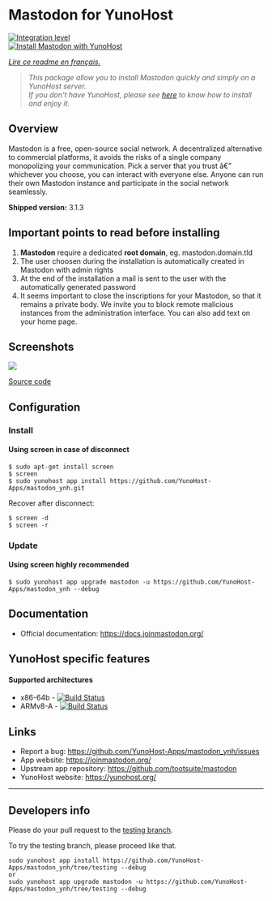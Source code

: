# Mastodon for YunoHost

[![Integration level](https://dash.yunohost.org/integration/mastodon.svg)](https://dash.yunohost.org/appci/app/mastodon)  
[![Install Mastodon with YunoHost](https://install-app.yunohost.org/install-with-yunohost.png)](https://install-app.yunohost.org/?app=mastodon)

*[Lire ce readme en français.](./README_fr.md)*

> *This package allow you to install Mastodon quickly and simply on a YunoHost server.  
If you don't have YunoHost, please see [here](https://yunohost.org/#/install) to know how to install and enjoy it.*

## Overview
Mastodon is a free, open-source social network. A decentralized alternative to commercial platforms, it avoids the risks of a single company monopolizing your communication. Pick a server that you trust â€” whichever you choose, you can interact with everyone else. Anyone can run their own Mastodon instance and participate in the social network seamlessly.

**Shipped version:** 3.1.3

## Important points to read before installing

1. **Mastodon** require a dedicated **root domain**, eg. mastodon.domain.tld
1. The user choosen during the installation is automatically created in Mastodon with admin rights
1. At the end of the installation a mail is sent to the user with the automatically generated password
1. It seems important to close the inscriptions for your Mastodon, so that it remains a private body. We invite you to block remote malicious instances from the administration interface. You can also add text on your home page.

## Screenshots

![](https://framalibre.org/sites/default/files/mastodon.png)

[Source code](https://github.com/tootsuite/mastodon)

## Configuration

### Install

#### Using __screen__ in case of disconnect
```
$ sudo apt-get install screen
$ screen
$ sudo yunohost app install https://github.com/YunoHost-Apps/mastodon_ynh.git
```
Recover after disconnect:
```
$ screen -d
$ screen -r
```
### Update

#### Using __screen__ highly recommended

`$ sudo yunohost app upgrade mastodon -u https://github.com/YunoHost-Apps/mastodon_ynh --debug `

## Documentation

 * Official documentation: https://docs.joinmastodon.org/

## YunoHost specific features

#### Supported architectures

* x86-64b - [![Build Status](https://ci-apps.yunohost.org/ci/logs/mastodon%20%28Apps%29.svg)](https://ci-apps.yunohost.org/ci/apps/mastodon/)
* ARMv8-A - [![Build Status](https://ci-apps-arm.yunohost.org/ci/logs/mastodon%20%28Apps%29.svg)](https://ci-apps-arm.yunohost.org/ci/apps/mastodon/)

## Links

 * Report a bug: https://github.com/YunoHost-Apps/mastodon_ynh/issues
 * App website: https://joinmastodon.org/
 * Upstream app repository: https://github.com/tootsuite/mastodon
 * YunoHost website: https://yunohost.org/

---

Developers info
----------------

Please do your pull request to the [testing branch](https://github.com/YunoHost-Apps/mastodon_ynh/tree/testing).

To try the testing branch, please proceed like that.
```
sudo yunohost app install https://github.com/YunoHost-Apps/mastodon_ynh/tree/testing --debug
or
sudo yunohost app upgrade mastodon -u https://github.com/YunoHost-Apps/mastodon_ynh/tree/testing --debug
```
